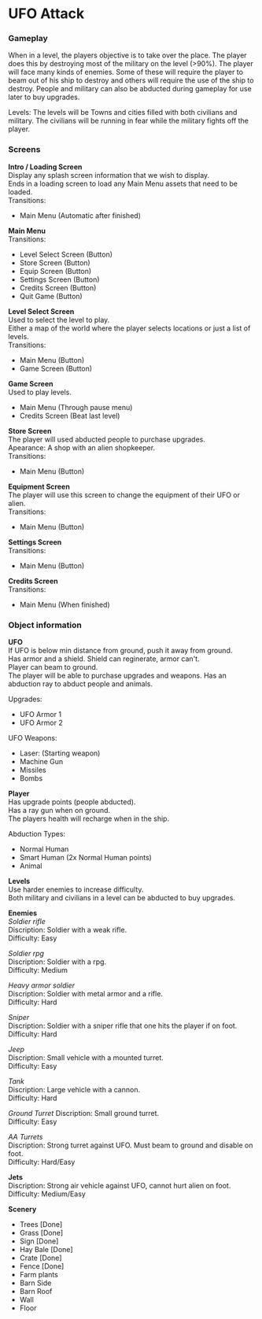 
UFO Attack 
==========

### Gameplay  
When in a level, the players objective is to take over the place. The player does this by destroying most of the military on the level (>90%). The player will face many kinds of enemies. Some of these will require the player to beam out of his ship to destroy and others will require the use of the ship to destroy. People and military can also be abducted during gameplay for use later to buy upgrades.  

Levels: The levels will be Towns and cities filled with both civilians and military. The civilians will be running in fear while the military fights off the player.  

### Screens  

**Intro / Loading Screen**  
Display any splash screen information that we wish to display.  
Ends in a loading screen to load any Main Menu assets that need to be loaded.  
Transitions:  
- Main Menu  (Automatic after finished)  

**Main Menu**  
Transitions:  
- Level Select Screen (Button)  
- Store Screen (Button)  
- Equip Screen (Button)  
- Settings Screen (Button)  
- Credits Screen (Button)  
- Quit Game (Button)  

**Level Select Screen**  
Used to select the level to play.  
Either a map of the world where the player selects locations or just a list of levels.  
Transitions:  
- Main Menu  (Button)  
- Game Screen  (Button)  

**Game Screen**  
Used to play levels.  
- Main Menu  (Through pause menu)  
- Credits Screen (Beat last level)  

**Store Screen**  
The player will used abducted people to purchase upgrades.  
Apearance: A shop with an alien shopkeeper.  
Transitions:  
- Main Menu  (Button)  

**Equipment Screen**  
The player will use this screen to change the equipment of their UFO or alien.  
Transitions:  
- Main Menu  (Button)  

**Settings Screen**  
Transitions:  
- Main Menu  (Button)  

**Credits Screen**  
Transitions:
- Main Menu (When finished)  

### Object information  

**UFO**    
If UFO is below min distance from ground, push it away from ground.  
Has armor and a shield. Shield can reginerate, armor can't.  
Player can beam to ground.  
The player will be able to purchase upgrades and weapons. 
Has an abduction ray to abduct people and animals.   

Upgrades:  
- UFO Armor 1  
- UFO Armor 2   

UFO Weapons:  
- Laser: (Starting weapon)   
- Machine Gun  
- Missiles  
- Bombs  

**Player**  
Has upgrade points (people abducted).  
Has a ray gun when on ground.   
The players health will recharge when in the ship. 

Abduction Types:  
- Normal Human  
- Smart Human  (2x Normal Human points)  
- Animal   

**Levels**  
Use harder enemies to increase difficulty.  
Both military and civilians in a level can be abducted to buy upgrades.  

**Enemies**  
*Soldier rifle*  
Discription: Soldier with a weak rifle.  
Difficulty: Easy  

*Soldier rpg*  
Discription: Soldier with a rpg.  
Difficulty: Medium  
 
*Heavy armor soldier*  
Discription: Soldier with metal armor and a rifle.  
Difficulty: Hard  

*Sniper*  
Discription: Soldier with a sniper rifle that one hits the player if on foot.  
Difficulty: Hard  

*Jeep*  
Discription: Small vehicle with a mounted turret.  
Difficulty: Easy  

*Tank*  
Discription: Large vehicle with a cannon.  
Difficulty: Hard  

*Ground Turret*
Discription: Small ground turret.    
Difficulty: Easy    

*AA Turrets*  
Discription: Strong turret against UFO. Must beam to ground and disable on foot.  
Difficulty: Hard/Easy  

**Jets**  
Discription: Strong air vehicle against UFO, cannot hurt alien on foot.    
Difficulty: Medium/Easy  

**Scenery**  
- Trees [Done]  
- Grass [Done]   
- Sign [Done]  
- Hay Bale [Done]   
- Crate  [Done]  
- Fence  [Done]  
- Farm plants 
- Barn Side  
- Barn Roof  
- Wall  
- Floor  
